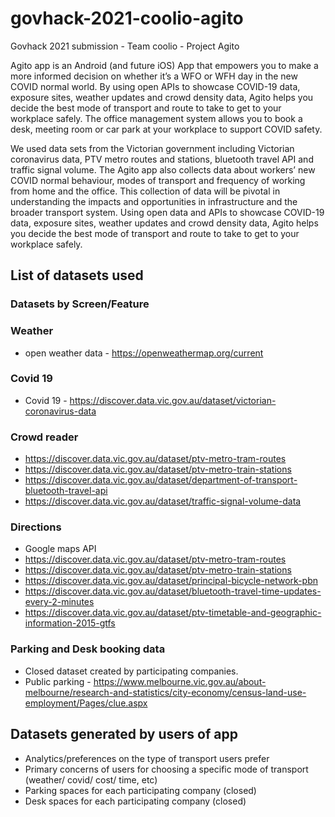 # govhack-2021-coolio-agito
Govhack 2021 submission - Team coolio - Project Agito

Agito app is an Android (and future iOS) App that empowers you to make a more informed decision on whether it’s a WFO or WFH day in the new COVID normal world. By using open APIs to showcase COVID-19 data, exposure sites, weather updates and crowd density data, Agito helps you decide the best mode of transport and route to take to get to your workplace safely. The office management system allows you to book a desk, meeting room or car park at your workplace to support COVID safety.

We used data sets from the Victorian government including Victorian coronavirus data, PTV metro routes and stations, bluetooth travel API and traffic signal volume.
The Agito app also collects data about workers’ new COVID normal behaviour, modes of transport and frequency of working from home and the office. This collection of data will be pivotal in understanding the impacts and opportunities in infrastructure and the broader transport system. Using open data and APIs to showcase COVID-19 data, exposure sites, weather updates and crowd density data, Agito helps you decide the best mode of transport and route to take to get to your workplace safely.

## List of datasets used 

### Datasets by Screen/Feature

### Weather
* open weather data - https://openweathermap.org/current

### Covid 19
* Covid 19 - https://discover.data.vic.gov.au/dataset/victorian-coronavirus-data

### Crowd reader
* https://discover.data.vic.gov.au/dataset/ptv-metro-tram-routes
* https://discover.data.vic.gov.au/dataset/ptv-metro-train-stations
* https://discover.data.vic.gov.au/dataset/department-of-transport-bluetooth-travel-api
* https://discover.data.vic.gov.au/dataset/traffic-signal-volume-data

### Directions
* Google maps API
* https://discover.data.vic.gov.au/dataset/ptv-metro-tram-routes
* https://discover.data.vic.gov.au/dataset/ptv-metro-train-stations
* https://discover.data.vic.gov.au/dataset/principal-bicycle-network-pbn
* https://discover.data.vic.gov.au/dataset/bluetooth-travel-time-updates-every-2-minutes
* https://discover.data.vic.gov.au/dataset/ptv-timetable-and-geographic-information-2015-gtfs

### Parking and Desk booking data
* Closed dataset created by participating companies.
* Public parking - https://www.melbourne.vic.gov.au/about-melbourne/research-and-statistics/city-economy/census-land-use-employment/Pages/clue.aspx


## Datasets generated by users of app

* Analytics/preferences on the type of transport users prefer
* Primary concerns of users for choosing a specific mode of transport (weather/ covid/ cost/ time, etc)
* Parking spaces for each participating company (closed)
* Desk spaces for each participating company (closed)

